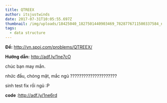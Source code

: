 ```yaml
---
title: QTREEX
author: itsjustwinds
date: 2017-07-31T10:05:55.697Z
thumbnail: /img/uploads/18425040_1827501440903469_7828776711500337584_n.jpg
tags:
  - data structure
---
```

**Đề:** http://vn.spoj.com/problems/QTREEX/

**Hướng dẫn:** http://adf.ly/1ne7cO

chúc bạn may mắn. 

nhức đầu, chóng mặt, mắc ngủ ?????????????????????

sinh test fix rồi ngủ :P

**code** :http://adf.ly/1ne6rd

